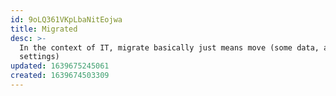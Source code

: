 ```yaml
---
id: 9oLQ361VKpLbaNitEojwa
title: Migrated
desc: >-
  In the context of IT, migrate basically just means move (some data, apps, or
  settings)
updated: 1639675245061
created: 1639674503309
---
```



